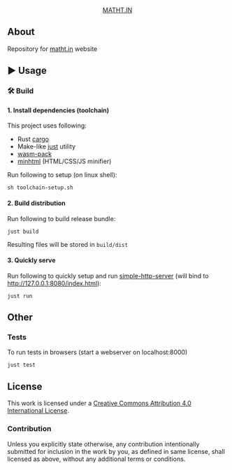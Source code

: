 <div align="center">

  [MATHT.IN](https://matht.in/)

</div>

## About

Repository for [matht.in](https://matht.in/) website


## ▶️ Usage

### 🛠️ Build

#### 1. Install dependencies (toolchain)

This project uses following:

* Rust [cargo](https://rustup.rs/)
* Make-like [just](https://github.com/casey/just) utility
* [wasm-pack](https://rustwasm.github.io/)
* [minhtml](https://github.com/wilsonzlin/minify-html/tree/master/minhtml) (HTML/CSS/JS minifier)

Run following to setup (on linux shell):

```
sh toolchain-setup.sh
```

#### 2. Build distribution

Run following to build release bundle:

```
just build
```

Resulting files will be stored in `build/dist`

#### 3. Quickly serve

Run following to quickly setup and run [simple-http-server](https://github.com/TheWaWaR/simple-http-server) (will bind to http://127.0.0.1:8080/index.html):

```
just run
```


## Other

### Tests

To run tests in browsers (start a webserver on localhost:8000)

```
just test
```


## License

This work is licensed under a
[Creative Commons Attribution 4.0 International License][cc-by].

[cc-by]: http://creativecommons.org/licenses/by/4.0/

### Contribution

Unless you explicitly state otherwise, any contribution intentionally
submitted for inclusion in the work by you, as defined in same
license, shall licensed as above, without any additional terms or
conditions.
